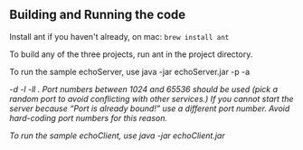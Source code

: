 ## Building and Running the code
Install ant if you haven't already, on mac:
`brew install ant`

To build any of the three projects, run ant in the project directory.

To run the sample echoServer, use java -jar echoServer.jar -p <port number> -a <address> -d <dataPath> -l <logPath> -ll <logLevel>. Port numbers between 1024 and 65536 should be used (pick a random port to avoid conflicting with other services.) If you cannot start the server because “Port is already bound!” use a different port number. Avoid hard-coding port numbers for this reason.

To run the sample echoClient, use java -jar echoClient.jar

